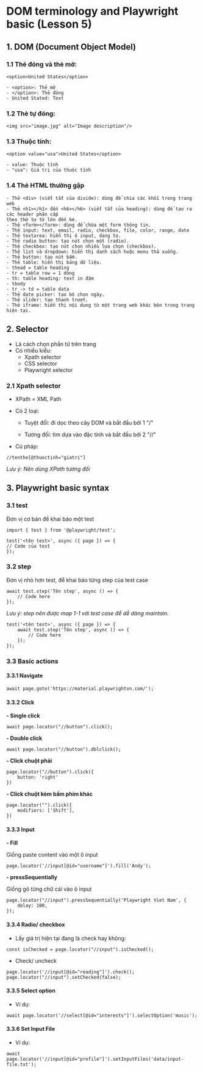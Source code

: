 # DOM terminology and Playwright basic (Lesson 5)

## 1. DOM (Document Object Model)

### 1.1 Thẻ đóng và thẻ mở:

```
<option>United States</option>

- <option>: Thẻ mở
- </option>: Thẻ đóng
- United Stated: Text

```

### 1.2 Thẻ tự đóng:

```
<img src="image.jpg" alt="Image description"/>
```

### 1.3 Thuộc tính:

```
<option value="usa">United States</option>

- value: Thuộc tính
- "usa": Giá trị của thuộc tính

```

### 1.4 Thẻ HTML thường gặp

```
- Thẻ <div> (viết tắt của divide): dùng để chia các khối trong trang web
- Thẻ <h1></h1> đến <h6></h6> (viết tắt của heading): dùng để tạo ra các header phân cấp
theo thứ tự từ lớn đến bé.
- Thẻ <form></form>: dùng để chứa một form thông tin.
- Thẻ input: text, email, radio, checkbox, file, color, range, date
- Thẻ textarea: hiển thị ô input, dạng to.
- Thẻ radio button: tạo nút chọn một (radio).
- Thẻ checkbox: tạo nút chọn nhiều lựa chọn (checkbox).
- Thẻ list và dropdown: hiển thị danh sách hoặc menu thả xuống.
- Thẻ button: tạo nút bấm.
- Thẻ table: hiển thị bảng dữ liệu.
- thead = table heading
- tr = table row = 1 dòng
- th: table heading: text in đậm
- tbody
- tr -> td = table data
- Thẻ date picker: tạo bộ chọn ngày.
- Thẻ slider: tạo thanh trượt.
- Thẻ iframe: hiển thị nội dung từ một trang web khác bên trong trang hiện tại.
```

## 2. Selector

- Là cách chọn phần tử trên trang
- Có nhiều kiểu:
    - Xpath selector
    - CSS selector
    - Playwright selector

### 2.1 Xpath selector

- XPath = XML Path

- Có 2 loại:
    - Tuyệt đối: đi dọc theo cây DOM và bắt đầu bởi 1 "/"

    - Tương đối: tìm dựa vào đặc tính và bắt đầu bởi 2 "//"
- Cú pháp: 

```
//tenthe[@thuoctinh="giatri"]
```
*Lưu ý: Nên dùng XPath tương đối*


## 3. Playwright basic syntax

### 3.1 test

Đơn vị cơ bản để khai báo một test

```
import { test } from '@playwright/test';

test('<tên test>', async ({ page }) => {
// Code của test
});

```
### 3.2 step

Đơn vị nhỏ hơn test, để khai báo từng step của test case

```
await test.step('Tên step', async () => {
    // Code here
});
```
*Lưu ý: step nên được map 1-1 với test case để dễ dàng maintain.*

```
test('<tên test>', async ({ page }) => {
    await test.step('Tên step', async () => {
        // Code here
    });
});
```
### 3.3 Basic actions

#### 3.3.1 Navigate

```
await page.goto('https://material.playwrightvn.com/');

```
#### 3.3.2 Click

**- Single click**

```
await page.locator("//button").click();
```

**- Double click**

```
await page.locator("//button").dblclick();
```

**- Click chuột phải**

```
page.locator("//button").click({
    button: 'right'
})
```

**- Click chuột kèm bấm phím khác**

```
page.locator("").click({
    modifiers: ['Shift'],
})
```
#### 3.3.3 Input

**- Fill**

Giống paste content vào một ô input

```
page.locator('//input[@id="username"]').fill('Andy');

```
**- pressSequentially**

Giống gõ từng chữ cái vào ô input

```
page.locator("//input").pressSequentially('Playwright Viet Nam', {
    delay: 100,
});

```

#### 3.3.4 Radio/ checkbox

- Lấy giá trị hiện tại đang là check hay không:

```
const isChecked = page.locator("//input").isChecked();
```
- Check/ uncheck

```
page.locator('//input[@id="reading"]').check();
page.locator("//input").setChecked(false);

```

#### 3.3.5 Select option

- Ví dụ:

```
await page.locator('//select[@id="interests"]').selectOption('music');
```
#### 3.3.6 Set Input File

- Ví dụ:

```
await page.locator('//input[@id="profile"]').setInputFiles('data/input-file.txt');
```